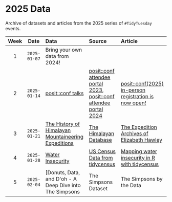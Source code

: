 # 2025 Data

Archive of datasets and articles from the 2025 series of `#TidyTuesday` events.

| Week | Date | Data | Source | Article |
|:-------------:|:-------------:|:--------------|:--------------|:--------------|
| 1 | `2025-01-07` | Bring your own data from 2024! |  |  |
| 2 | `2025-01-14` | [posit::conf talks](2025-01-14/readme.md) | [posit::conf attendee portal 2023](https://reg.conf.posit.co/flow/posit/positconf23/attendee-portal/page/sessioncatalog), [posit::conf attendee portal 2024](https://reg.conf.posit.co/flow/posit/positconf24/attendee-portal/page/sessioncatalog) | [posit::conf(2025) in-person registration is now open!](https://posit.co/blog/positconf2025-in-person-registration-is-now-open/) |
| 3 | `2025-01-21` | [The History of Himalayan Mountaineering Expeditions](2025-01-21/readme.md) | [The Himalayan Database](https://www.himalayandatabase.com/downloads.html) | [The Expedition Archives of Elizabeth Hawley](https://www.himalayandatabase.com/index.html) |
| 4 | `2025-01-28` | [Water Insecurity](2025-01-28/readme.md) | [US Census Data from tidycensus](https://cran.r-project.org/package=tidycensus) | [Mapping water insecurity in R with tidycensus](https://waterdata.usgs.gov/blog/acs-maps/) |
| 5 | `2025-02-04` | [Donuts, Data, and D'oh - A Deep Dive into The Simpsons | The Simpsons Dataset | The Simpsons by the Data |  |
